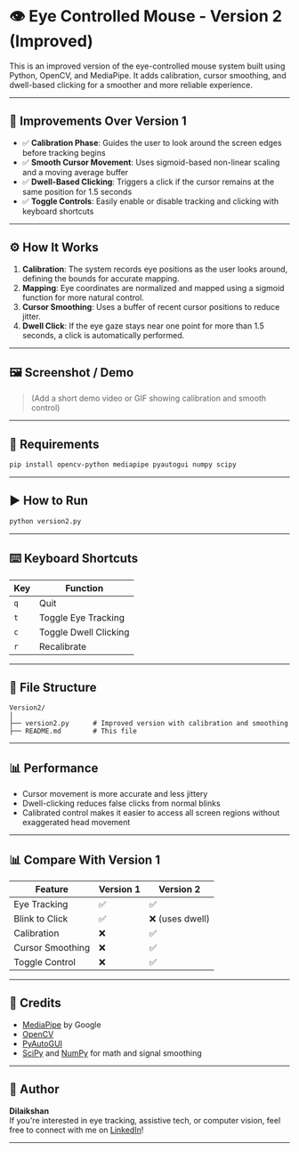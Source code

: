 # 👁️ Eye Controlled Mouse - Version 2 (Improved)

This is an improved version of the eye-controlled mouse system built using Python, OpenCV, and MediaPipe. It adds calibration, cursor smoothing, and dwell-based clicking for a smoother and more reliable experience.

---

## 🚀 Improvements Over Version 1

- ✅ **Calibration Phase**: Guides the user to look around the screen edges before tracking begins
- ✅ **Smooth Cursor Movement**: Uses sigmoid-based non-linear scaling and a moving average buffer
- ✅ **Dwell-Based Clicking**: Triggers a click if the cursor remains at the same position for 1.5 seconds
- ✅ **Toggle Controls**: Easily enable or disable tracking and clicking with keyboard shortcuts

---

## ⚙️ How It Works

1. **Calibration**: The system records eye positions as the user looks around, defining the bounds for accurate mapping.
2. **Mapping**: Eye coordinates are normalized and mapped using a sigmoid function for more natural control.
3. **Cursor Smoothing**: Uses a buffer of recent cursor positions to reduce jitter.
4. **Dwell Click**: If the eye gaze stays near one point for more than 1.5 seconds, a click is automatically performed.

---

## 🖼️ Screenshot / Demo

> (Add a short demo video or GIF showing calibration and smooth control)

---

## 🧰 Requirements

```bash
pip install opencv-python mediapipe pyautogui numpy scipy
```

---

## ▶️ How to Run

```bash
python version2.py
```

---

## ⌨️ Keyboard Shortcuts

| Key | Function              |
|-----|-----------------------|
| `q` | Quit                  |
| `t` | Toggle Eye Tracking   |
| `c` | Toggle Dwell Clicking |
| `r` | Recalibrate           |

---

## 📂 File Structure

```
Version2/
│
├── version2.py      # Improved version with calibration and smoothing
├── README.md        # This file
```

---

## 📊 Performance

- Cursor movement is more accurate and less jittery
- Dwell-clicking reduces false clicks from normal blinks
- Calibrated control makes it easier to access all screen regions without exaggerated head movement

---

## 📊 Compare With Version 1

| Feature             | Version 1 | Version 2 |
|---------------------|-----------|-----------|
| Eye Tracking        | ✅         | ✅         |
| Blink to Click      | ✅         | ❌ (uses dwell) |
| Calibration         | ❌         | ✅         |
| Cursor Smoothing    | ❌         | ✅         |
| Toggle Control      | ❌         | ✅         |

---

## 📸 Credits

- [MediaPipe](https://github.com/google/mediapipe) by Google
- [OpenCV](https://opencv.org/)
- [PyAutoGUI](https://pyautogui.readthedocs.io/)
- [SciPy](https://scipy.org/) and [NumPy](https://numpy.org/) for math and signal smoothing

---

## 🙌 Author

**Dilaikshan**  
If you're interested in eye tracking, assistive tech, or computer vision, feel free to connect with me on [LinkedIn](www.linkedin.com/in/dilaikshan-mja)!

---

